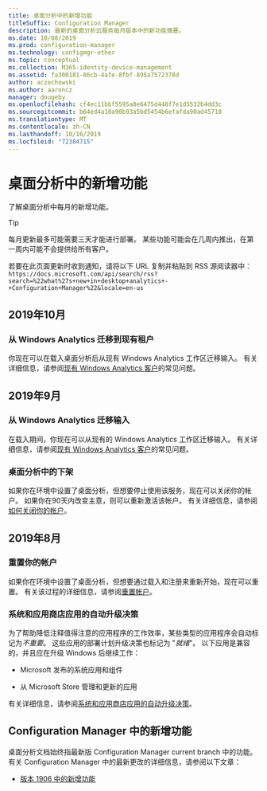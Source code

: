 ```yaml
---
title: 桌面分析中的新增功能
titleSuffix: Configuration Manager
description: 最新的桌面分析云服务每月版本中的新功能摘要。
ms.date: 10/08/2019
ms.prod: configuration-manager
ms.technology: configmgr-other
ms.topic: conceptual
ms.collection: M365-identity-device-management
ms.assetid: fa300181-86cb-4afe-8fbf-895a7572378d
author: aczechowski
ms.author: aaroncz
manager: dougeby
ms.openlocfilehash: cf4ec11bbf5595a8e6475d448f7e1d5532b4dd3c
ms.sourcegitcommit: b64ed4a10a90b93a5bd5454b6efafda90ad45718
ms.translationtype: MT
ms.contentlocale: zh-CN
ms.lasthandoff: 10/16/2019
ms.locfileid: "72384715"
---
```

# <a name="whats-new-in-desktop-analytics"></a>桌面分析中的新增功能

了解桌面分析中每月的新增功能。

> [!Tip]
> 每月更新最多可能需要三天才能进行部署。 某些功能可能会在几周内推出，在第一周内可能不会提供给所有客户。

若要在此页面更新时收到通知，请将以下 URL 复制并粘贴到 RSS 源阅读器中：`https://docs.microsoft.com/api/search/rss?search=%22what%27s+new+in+desktop+analytics+-+Configuration+Manager%22&locale=en-us`
<!-- a locale is required for the RSS search string -->

## <a name="october-2019"></a>2019年10月

### <a name="migrate-from-windows-analytics-to-existing-tenant"></a>从 Windows Analytics 迁移到现有租户

<!-- 5202803 -->

你现在可以在载入桌面分析后从现有 Windows Analytics 工作区迁移输入。 有关详细信息，请参阅[现有 Windows Analytics 客户](/sccm/desktop-analytics/faq#existing-windows-analytics-customers)的常见问题。

## <a name="september-2019"></a>2019年9月

### <a name="migrate-inputs-from-windows-analytics"></a>从 Windows Analytics 迁移输入

<!-- 4252663 -->

在载入期间，你现在可以从现有的 Windows Analytics 工作区迁移输入。 有关详细信息，请参阅[现有 Windows Analytics 客户](/sccm/desktop-analytics/faq#existing-windows-analytics-customers)的常见问题。

### <a name="offboard-from-desktop-analytics"></a>桌面分析中的下架

<!-- 4972396 -->

如果你在环境中设置了桌面分析，但想要停止使用该服务，现在可以关闭你的帐户。 如果你在90天内改变主意，则可以重新激活该帐户。 有关详细信息，请参阅[如何关闭你的帐户](/sccm/desktop-analytics/account-close)。


## <a name="august-2019"></a>2019年8月

### <a name="reset-your-account"></a>重置你的帐户

<!-- 3733897 -->

如果你在环境中设置了桌面分析，但想要通过载入和注册来重新开始，现在可以重置。 有关该过程的详细信息，请参阅[重置帐户](/sccm/desktop-analytics/account-reset)。

### <a name="automatic-upgrade-decision-of-system-and-store-apps"></a>系统和应用商店应用的自动升级决策

<!-- 3587232 -->

为了帮助降低注释值得注意的应用程序的工作效率，某些类型的应用程序会自动标记为*不重要*。 这些应用的部署计划升级决策也标记为 "*就绪*"。 以下应用是兼容的，并且应在升级 Windows 后继续工作：

- Microsoft 发布的系统应用和组件

- 从 Microsoft Store 管理和更新的应用

有关详细信息，请参阅[系统和应用商店应用的自动升级决策](/sccm/desktop-analytics/about-assets#bkmk_plan-autoapp)。


## <a name="whats-new-in-configuration-manager"></a>Configuration Manager 中的新增功能

桌面分析文档始终指最新版 Configuration Manager current branch 中的功能。 有关 Configuration Manager 中的最新更改的详细信息，请参阅以下文章：

<!-- - [What's new in version 1910](/sccm/core/plan-design/changes/whats-new-in-version-1910#bkmk_da) -->

- [版本 1906 中的新增功能](/sccm/core/plan-design/changes/whats-new-in-version-1906#bkmk_da)
